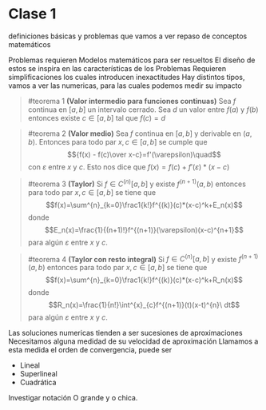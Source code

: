 # Clase 1
definiciones básicas y problemas que vamos a ver
repaso de conceptos matemáticos

Problemas requieren Modelos matemáticos para ser resueltos
El diseño de estos se inspira en las características de los Problemas
Requieren simplificaciones los cuales introducen inexactitudes
Hay distintos tipos, vamos a ver las numericas, para las cuales podemos medir su impacto

> #teorema 1 **(Valor intermedio para funciones continuas)**
> Sea $f$ continua en $[a,b]$ un intervalo cerrado. Sea $d$ un valor entre $f(a)$ y $f(b)$ entonces existe  $c\in[a,b]$ tal que $f(c)=d$ 

> #teorema 2 **(Valor medio)**
> Sea $f$ continua en $[a,b]$ y derivable en $(a,b)$. Entonces para todo par $x,c\in[a,b]$ se cumple que $${f(x) - f(c)\over x-c}=f'(\varepsilon)\quad$$ con $\varepsilon$ entre $x$ y $c$. 
> Esto nos dice que $f(x)=f(c)+f'(\varepsilon)*(x-c)$ 

> #teorema 3 **(Taylor)** 
> Si $f\in C^{(n)}[a,b]$ y existe $f^{(n+1)}(a,b)$ entonces para todo par $x,c\in[a,b]$ se tiene que $$f(x)=\sum^{n}_{k=0}\frac1{k!}f^{(k)}(c)*(x-c)^k+E_n(x)$$ donde $$E_n(x)=\frac{1}{(n+1)!}f^{(n+1)}(\varepsilon)(x-c)^{n+1}$$ para algún $\varepsilon$ entre $x$ y $c$. 

> #teorema 4 **(Taylor con resto integral)**
> Si $f\in C^{(n)}[a,b]$ y existe $f^{(n+1)}(a,b)$ entonces para todo par $x,c\in[a,b]$ se tiene que $$f(x)=\sum^{n}_{k=0}\frac1{k!}f^{(k)}(c)*(x-c)^k+R_n(x)$$ donde $$R_n(x)=\frac{1}{n!}\int^{x}_{c}f^{(n+1)}(t)(x-t)^{n}\ dt$$ para algún $\varepsilon$ entre $x$ y $c$. 

Las soluciones numericas tienden a ser sucesiones de aproximaciones
Necesitamos alguna medidad de su velocidad de aproximación
Llamamos a esta medida el orden de convergencia, puede ser 
- Lineal
- Superlineal
- Cuadrática

Investigar notación O grande y o chica.
